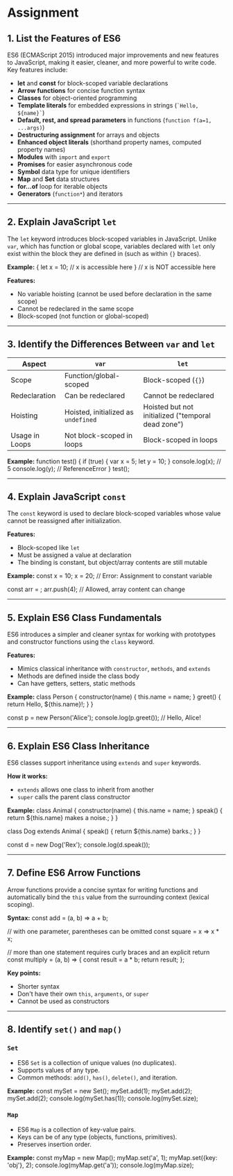 # Assignment
## 1. List the Features of ES6

ES6 (ECMAScript 2015) introduced major improvements and new features to JavaScript, making it easier, cleaner, and more powerful to write code. Key features include:

- **let** and **const** for block-scoped variable declarations
- **Arrow functions** for concise function syntax
- **Classes** for object-oriented programming
- **Template literals** for embedded expressions in strings (`` `Hello, ${name}` ``)
- **Default, rest, and spread parameters** in functions (`function f(a=1, ...args)`)
- **Destructuring assignment** for arrays and objects
- **Enhanced object literals** (shorthand property names, computed property names)
- **Modules** with `import` and `export`
- **Promises** for easier asynchronous code
- **Symbol** data type for unique identifiers
- **Map** and **Set** data structures
- **for...of** loop for iterable objects
- **Generators** (`function*`) and iterators

---

## 2. Explain JavaScript `let`

The `let` keyword introduces block-scoped variables in JavaScript. Unlike `var`, which has function or global scope, variables declared with `let` only exist within the block they are defined in (such as within `{}` braces).

**Example:**
{
let x = 10;
// x is accessible here
}
// x is NOT accessible here


**Features:**
- No variable hoisting (cannot be used before declaration in the same scope)
- Cannot be redeclared in the same scope
- Block-scoped (not function or global-scoped)

---

## 3. Identify the Differences Between `var` and `let`

| Aspect           | `var`                        | `let`                     |
|------------------|-----------------------------|---------------------------|
| Scope            | Function/global-scoped       | Block-scoped (`{}`)       |
| Redeclaration    | Can be redeclared            | Cannot be redeclared      |
| Hoisting         | Hoisted, initialized as `undefined` | Hoisted but not initialized ("temporal dead zone") |
| Usage in Loops   | Not block-scoped in loops    | Block-scoped in loops     |

**Example:**
function test() {
if (true) {
var x = 5;
let y = 10;
}
console.log(x); // 5
console.log(y); // ReferenceError
}
test();


---

## 4. Explain JavaScript `const`

The `const` keyword is used to declare block-scoped variables whose value cannot be reassigned after initialization.

**Features:**
- Block-scoped like `let`
- Must be assigned a value at declaration
- The binding is constant, but object/array contents are still mutable

**Example:**
const x = 10;
x = 20; // Error: Assignment to constant variable

const arr = ;
arr.push(4); // Allowed, array content can change


---

## 5. Explain ES6 Class Fundamentals

ES6 introduces a simpler and cleaner syntax for working with prototypes and constructor functions using the `class` keyword.

**Features:**
- Mimics classical inheritance with `constructor`, `methods`, and `extends`
- Methods are defined inside the class body
- Can have getters, setters, static methods

**Example:**
class Person {
constructor(name) {
this.name = name;
}
greet() {
return Hello, ${this.name}!;
}
}

const p = new Person('Alice');
console.log(p.greet()); // Hello, Alice!


---

## 6. Explain ES6 Class Inheritance

ES6 classes support inheritance using `extends` and `super` keywords.

**How it works:**
- `extends` allows one class to inherit from another
- `super` calls the parent class constructor

**Example:**
class Animal {
constructor(name) {
this.name = name;
}
speak() {
return ${this.name} makes a noise.;
}
}

class Dog extends Animal {
speak() {
return ${this.name} barks.;
}
}

const d = new Dog('Rex');
console.log(d.speak()); 


---

## 7. Define ES6 Arrow Functions

Arrow functions provide a concise syntax for writing functions and automatically bind the `this` value from the surrounding context (lexical scoping).

**Syntax:**
const add = (a, b) => a + b;

// with one parameter, parentheses can be omitted
const square = x => x * x;

// more than one statement requires curly braces and an explicit return
const multiply = (a, b) => {
const result = a * b;
return result;
};

**Key points:**
- Shorter syntax
- Don't have their own `this`, `arguments`, or `super`
- Cannot be used as constructors

---

## 8. Identify `set()` and `map()`

### `Set`

- ES6 `Set` is a collection of unique values (no duplicates).
- Supports values of any type.
- Common methods: `add()`, `has()`, `delete()`, and iteration.

**Example:**
const mySet = new Set();
mySet.add(1);
mySet.add(2);
mySet.add(2); 
console.log(mySet.has(1)); 
console.log(mySet.size); 


### `Map`

- ES6 `Map` is a collection of key-value pairs.
- Keys can be of any type (objects, functions, primitives).
- Preserves insertion order.

**Example:**
const myMap = new Map();
myMap.set('a', 1);
myMap.set({key: 'obj'}, 2);
console.log(myMap.get('a')); 
console.log(myMap.size); 

